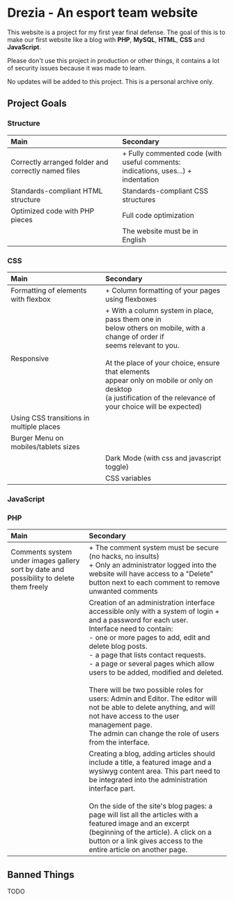 # Drezia - An esport team website

This website is a project for my first year final defense. The goal of this is to make our first website like a blog with **PHP**, **MySQL**, **HTML**, **CSS** and **JavaScript**.

Please don't use this project in production or other things, it contains a lot of security issues because it was made to learn.

No updates will be added to this project. This is a personal archive only.

## Project Goals

### Structure
| Main 	| Secondary 	|
|:---	|:---	|
| Correctly arranged folder and correctly named files 	| + Fully commented code (with useful comments:<br>indications, uses...) + indentation 	|
| Standards-compliant HTML structure 	| Standards-compliant CSS structures 	|
| Optimized code with PHP pieces 	| Full code optimization 	|
|  	| The website must be in English 	|

### CSS
| Main 	| Secondary 	|
|:---	|:---	|
| Formatting of elements with flexbox 	| + Column formatting of your pages using flexboxes 	|
| Responsive 	| + With a column system in place, pass them one in<br>below others on mobile, with a change of order if<br>seems relevant to you.<br><br>At the place of your choice, ensure that elements<br>appear only on mobile or only on desktop<br>(a justification of the relevance of your choice will be expected) 	|
| Using CSS transitions in multiple places 	|  	|
| Burger Menu on mobiles/tablets sizes 	|  	|
|  	| Dark Mode (with css and javascript toggle) 	|
|  	| CSS variables 	|

### JavaScript


### PHP
| Main 	| Secondary 	|
|:---	|:---	|
| Comments system under images gallery sort by date and possibility to delete them freely 	| + The comment system must be secure (no hacks, no insults)<br>+ Only an administrator logged into the website will have access to a "Delete" button next to each comment to remove unwanted comments 	|
|  	| Creation of an administration interface accessible only with a system of login + and a password for each user.<br>Interface need to contain:<br>- one or more pages to add, edit and delete blog posts.<br>- a page that lists contact requests.<br>- a page or several pages which allow users to be added, modified and deleted.<br><br>There will be two possible roles for users: Admin and Editor. The editor will not be able to delete anything, and will not have access to the user management page.<br>The admin can change the role of users from the interface. 	|
|  	| Creating a blog, adding articles should include a title, a featured image and a wysiwyg content area. This part need to be integrated into the administration interface part.<br><br>On the side of the site's blog pages: a page will list all the articles with a featured image and an excerpt (beginning of the article). A click on a button or a link gives access to the entire article on another page. 	|


## Banned Things

TODO
